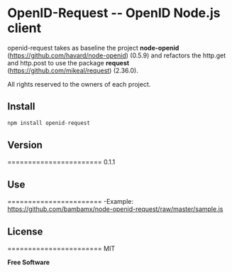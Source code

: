 # OpenID-Request -- OpenID Node.js client

openid-request takes as baseline the project **node-openid** (https://github.com/havard/node-openid) (0.5.9) and refactors the http.get and http.post to use the package **request** (https://github.com/mikeal/request) (2.36.0).

All rights reserved to the owners of each project.

## Install
```javascript
npm install openid-request
```

## Version
=======================
0.1.1

## Use
=======================
-Example: https://github.com/bambamx/node-openid-request/raw/master/sample.js


## License
=======================
MIT

**Free Software**
